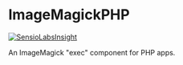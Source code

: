 ImageMagickPHP
===============

[![SensioLabsInsight](https://insight.sensiolabs.com/projects/ff8b439c-772a-495e-9780-4e8e8e451254/big.png)](https://insight.sensiolabs.com/projects/ff8b439c-772a-495e-9780-4e8e8e451254)

An ImageMagick "exec" component for PHP apps.
